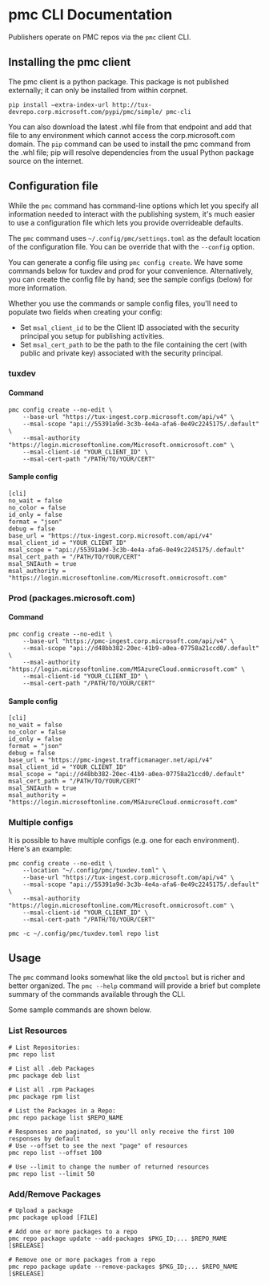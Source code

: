 # pmc CLI Documentation

Publishers operate on PMC repos via the `pmc` client CLI.

## Installing the pmc client

The pmc client is a python package. This package is not published externally; it can only be installed from within corpnet.

```
pip install –extra-index-url http://tux-devrepo.corp.microsoft.com/pypi/pmc/simple/ pmc-cli
```

You can also download the latest .whl file from that endpoint and add that file to any environment which cannot access the corp.microsoft.com domain. The `pip` command can be used to install the pmc command from the .whl file; pip will resolve dependencies from the usual Python package source on the internet.

## Configuration file

While the `pmc` command has command-line options which let you specify all information needed to interact with the publishing system, it's much easier to use a configuration file which lets you provide overrideable defaults.

The `pmc` command uses `~/.config/pmc/settings.toml` as the default location of the configuration file. You can be override that with the `--config` option.

You can generate a config file using `pmc config create`. We have some commands below for tuxdev and prod for your convenience.
Alternatively, you can create the config file by hand; see the sample configs (below) for more information.

Whether you use the commands or sample config files, you'll need to populate two fields when creating your config:
- Set `msal_client_id` to be the Client ID associated with the security principal you setup for publishing activities.
- Set `msal_cert_path` to be the path to the file containing the cert (with public and private key) associated with the security principal.

### tuxdev

#### Command

```
pmc config create --no-edit \
    --base-url "https://tux-ingest.corp.microsoft.com/api/v4" \
    --msal-scope "api://55391a9d-3c3b-4e4a-afa6-0e49c2245175/.default" \
    --msal-authority "https://login.microsoftonline.com/Microsoft.onmicrosoft.com" \
    --msal-client-id "YOUR_CLIENT_ID" \
    --msal-cert-path "/PATH/TO/YOUR/CERT"
```

#### Sample config

```
[cli]
no_wait = false
no_color = false
id_only = false
format = "json"
debug = false
base_url = "https://tux-ingest.corp.microsoft.com/api/v4"
msal_client_id = "YOUR_CLIENT_ID"
msal_scope = "api://55391a9d-3c3b-4e4a-afa6-0e49c2245175/.default"
msal_cert_path = "/PATH/TO/YOUR/CERT"
msal_SNIAuth = true
msal_authority = "https://login.microsoftonline.com/Microsoft.onmicrosoft.com"
```

### Prod (packages.microsoft.com)

#### Command

```
pmc config create --no-edit \
    --base-url "https://pmc-ingest.corp.microsoft.com/api/v4" \
    --msal-scope "api://d48bb382-20ec-41b9-a0ea-07758a21ccd0/.default" \
    --msal-authority "https://login.microsoftonline.com/MSAzureCloud.onmicrosoft.com" \
    --msal-client-id "YOUR_CLIENT_ID" \
    --msal-cert-path "/PATH/TO/YOUR/CERT"
```

#### Sample config

```
[cli]
no_wait = false
no_color = false
id_only = false
format = "json"
debug = false
base_url = "https://pmc-ingest.trafficmanager.net/api/v4"
msal_client_id = "YOUR_CLIENT_ID"
msal_scope = "api://d48bb382-20ec-41b9-a0ea-07758a21ccd0/.default"
msal_cert_path = "/PATH/TO/YOUR/CERT"
msal_SNIAuth = true
msal_authority = "https://login.microsoftonline.com/MSAzureCloud.onmicrosoft.com"
```

### Multiple configs

It is possible to have multiple configs (e.g. one for each environment). Here's an example:

```
pmc config create --no-edit \
    --location "~/.config/pmc/tuxdev.toml" \
    --base-url "https://tux-ingest.corp.microsoft.com/api/v4" \
    --msal-scope "api://55391a9d-3c3b-4e4a-afa6-0e49c2245175/.default" \
    --msal-authority "https://login.microsoftonline.com/Microsoft.onmicrosoft.com" \
    --msal-client-id "YOUR_CLIENT_ID" \
    --msal-cert-path "/PATH/TO/YOUR/CERT"

pmc -c ~/.config/pmc/tuxdev.toml repo list
```


## Usage

The `pmc` command looks somewhat like the old `pmctool` but is richer and better organized.
The `pmc --help` command will provide a brief but complete summary of the commands available through the CLI.

Some sample commands are shown below.

### List Resources
```
# List Repositories:
pmc repo list

# List all .deb Packages
pmc package deb list

# List all .rpm Packages
pmc package rpm list

# List the Packages in a Repo:
pmc repo package list $REPO_NAME

# Responses are paginated, so you'll only receive the first 100 responses by default
# Use --offset to see the next "page" of resources
pmc repo list --offset 100

# Use --limit to change the number of returned resources
pmc repo list --limit 50
```

### Add/Remove Packages
```
# Upload a package
pmc package upload [FILE]

# Add one or more packages to a repo
pmc repo package update --add-packages $PKG_ID;... $REPO_MAME [$RELEASE]

# Remove one or more packages from a repo
pmc repo package update --remove-packages $PKG_ID;... $REPO_NAME [$RELEASE]
```
